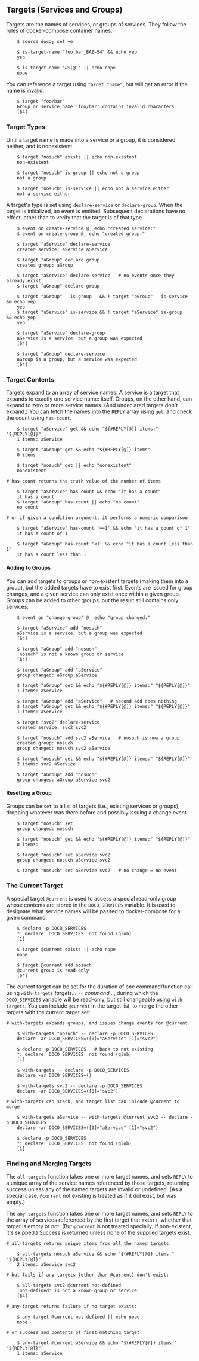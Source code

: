 ## Targets (Services and Groups)

Targets are the names of services, or groups of services.  They follow the rules of docker-compose container names:

~~~shell
    $ source doco; set +e

    $ is-target-name "foo.bar_BAZ-54" && echo yep
    yep

    $ is-target-name "&%(@'" || echo nope
    nope
~~~

You can reference a target using `target "name"`, but will get an error if the name is invalid.

~~~shell
    $ target "foo/bar"
    Group or service name 'foo/bar' contains invalid characters
    [64]
~~~

### Target Types

Until a target name is made into a service or a group, it is considered neither, and is nonexistent:

~~~shell
    $ target "nosuch" exists || echo non-existent
    non-existent

    $ target "nosuch" is-group || echo not a group
    not a group

    $ target "nosuch" is-service || echo not a service either
    not a service either
~~~

A target's type is set using `declare-service` or `declare-group`.  When the target is initialized, an event is emitted.  Subsequent declarations have no effect, other than to verify that the target is of that type.

~~~shell
    $ event on create-service @_ echo "created service:"
    $ event on create-group @_ echo "created group:"

    $ target "aService" declare-service
    created service: aService aService

    $ target "aGroup" declare-group
    created group: aGroup

    $ target "aService" declare-service   # no events once they already exist
    $ target "aGroup" declare-group

    $ target "aGroup"   is-group   && ! target "aGroup"   is-service && echo yep
    yep
    $ target "aService" is-service && ! target "aService" is-group   && echo yep
    yep

    $ target "aService" declare-group
    aService is a service, but a group was expected
    [64]

    $ target "aGroup" declare-service
    aGroup is a group, but a service was expected
    [64]
~~~

### Target Contents

Targets expand to an array of service names.  A service is a target that expands to exactly one service name: itself.  Groups, on the other hand, can expand to zero or more service names.  (And undeclared targets don't expand.)  You can fetch the names into the `REPLY` array using `get`, and check the count using `has-count`.

~~~shell
    $ target "aService" get && echo "${#REPLY[@]} items:" "${REPLY[@]}"
    1 items: aService

    $ target "aGroup" get && echo "${#REPLY[@]} items"
    0 items

    $ target "nosuch" get || echo "nonexistent"
    nonexistent

# has-count returns the truth value of the number of items

    $ target "aService" has-count && echo "it has a count"
    it has a count
    $ target "aGroup" has-count || echo "no count"
    no count

# or if given a condition argument, it performs a numeric comparison

    $ target "aService" has-count '==1' && echo "it has a count of 1"
    it has a count of 1

    $ target "aGroup" has-count '<1' && echo "it has a count less than 1"
    it has a count less than 1
~~~

#### Adding to Groups

You can add targets to groups or non-existent targets (making them into a group), but the added targets have to exist first.  Events are issued for group changes, and a given service can only exist once within a given group.  Groups can be added to other groups, but the result still contains only services:

~~~shell
    $ event on "change-group" @_ echo "group changed:"

    $ target "aService" add "nosuch"
    aService is a service, but a group was expected
    [64]

    $ target "aGroup" add "nosuch"
    'nosuch' is not a known group or service
    [64]

    $ target "aGroup" add "aService"
    group changed: aGroup aService

    $ target "aGroup" get && echo "${#REPLY[@]} items:" "${REPLY[@]}"
    1 items: aService

    $ target "aGroup" add "aService"   # second add does nothing
    $ target "aGroup" get && echo "${#REPLY[@]} items:" "${REPLY[@]}"
    1 items: aService

    $ target "svc2" declare-service
    created service: svc2 svc2

    $ target "nosuch" add svc2 aService   # nosuch is now a group
    created group: nosuch
    group changed: nosuch svc2 aService

    $ target "nosuch" get && echo "${#REPLY[@]} items:" "${REPLY[@]}"
    2 items: svc2 aService

    $ target "aGroup" add "nosuch"
    group changed: aGroup aService svc2
~~~

#### Resetting a Group

Groups can be `set` to a list of targets (i.e., existing services or groups), dropping whatever was there before and possibly issuing a change event.

~~~shell
    $ target "nosuch" set
    group changed: nosuch

    $ target "nosuch" get && echo "${#REPLY[@]} items:" "${REPLY[@]}"
    0 items:

    $ target "nosuch" set aService svc2
    group changed: nosuch aService svc2

    $ target "nosuch" set aService svc2   # no change = no event
~~~

### The Current Target

A special target `@current` is used to access a special read-only group whose contents are stored in the `DOCO_SERVICES` variable.  It is used to designate what service names will be passed to docker-compose for a given command.

~~~shell
    $ declare -p DOCO_SERVICES
    *: declare: DOCO_SERVICES: not found (glob)
    [1]

    $ target @current exists || echo nope
    nope

    $ target @current add nosuch
    @current group is read-only
    [64]

~~~

The current target can be set for the duration of one command/function call using `with-targets` *targets...* `--` *command...*, during which the `DOCO_SERVICES` variable will be read-only, but still changeable using `with-targets`.  You can include `@current` in the target list, to merge the other targets with the current target set:

~~~shell
# with-targets expands groups, and issues change events for @current

    $ with-targets "nosuch" -- declare -p DOCO_SERVICES
    declare -ar DOCO_SERVICES=([0]="aService" [1]="svc2")

    $ declare -p DOCO_SERVICES   # back to not existing
    *: declare: DOCO_SERVICES: not found (glob)
    [1]

    $ with-targets -- declare -p DOCO_SERVICES
    declare -ar DOCO_SERVICES=()

    $ with-targets svc2 -- declare -p DOCO_SERVICES
    declare -ar DOCO_SERVICES=([0]="svc2")

# with-targets can stack, and target list can inlcude @current to merge

    $ with-targets aService -- with-targets @current svc2 -- declare -p DOCO_SERVICES
    declare -ar DOCO_SERVICES=([0]="aService" [1]="svc2")

    $ declare -p DOCO_SERVICES
    *: declare: DOCO_SERVICES: not found (glob)
    [1]

~~~

### Finding and Merging Targets

The `all-targets` function takes one or more target names, and sets `REPLY` to a unique array of the service names referenced by those targets, returning success unless any of the named targets are invalid or undefined.  (As a special case, `@current` not existing is treated as if it did exist, but was empty.)

The `any-targets` function takes one or more target names, and sets `REPLY` to the array of services referenced by the first target that `exists`, whether that target is empty or not.  (But `@current` is not treated specially; if non-existent, it's skipped.)  Success is returned unless none of the supplied targets exist.

~~~shell
# all-targets returns unique items from all the named targets

    $ all-targets nosuch aService && echo "${#REPLY[@]} items:" "${REPLY[@]}"
    2 items: aService svc2

# but fails if any targets (other than @current) don't exist:

    $ all-targets svc2 @current not-defined
    'not-defined' is not a known group or service
    [64]

# any-target returns failure if no target exists:

    $ any-target @current not-defined || echo nope
    nope

# or success and contents of first matching target:

    $ any-target @current aService && echo "${#REPLY[@]} items:" "${REPLY[@]}"
    1 items: aService
~~~

